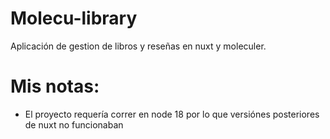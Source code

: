 # Molecu-library

Aplicación de gestion de libros y reseñas en nuxt y moleculer.


# Mis notas:
- El proyecto requería correr en node 18 por lo que versiónes posteriores de nuxt no funcionaban